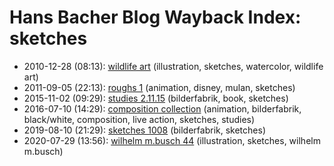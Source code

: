 # Hans Bacher Blog Wayback Index: sketches

* 2010-12-28 (08:13): [wildlife art](https://web.archive.org/web/https://one1more2time3.wordpress.com/2010/12/28/wildlife-art/) (illustration, sketches, watercolor, wildlife art)
* 2011-09-05 (22:13): [roughs 1](https://web.archive.org/web/https://one1more2time3.wordpress.com/2011/09/05/roughs-1/) (animation, disney, mulan, sketches)
* 2015-11-02 (09:29): [studies 2.11.15](https://web.archive.org/web/https://one1more2time3.wordpress.com/2015/11/02/studies-2-11-15/) (bilderfabrik, book, sketches)
* 2016-07-10 (14:29): [composition collection](https://web.archive.org/web/https://one1more2time3.wordpress.com/2016/07/10/composition-collection/) (animation, bilderfabrik, black/white, composition, live action, sketches, studies)
* 2019-08-10 (21:29): [sketches 1008](https://web.archive.org/web/https://one1more2time3.wordpress.com/2019/08/10/sketches-1008/) (bilderfabrik, sketches)
* 2020-07-29 (13:56): [wilhelm m.busch 44](https://web.archive.org/web/https://one1more2time3.wordpress.com/2020/07/29/wilhelm-m-busch-44/) (illustration, sketches, wilhelm m.busch)